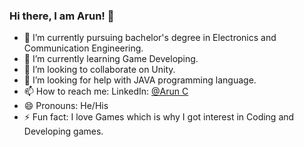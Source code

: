### Hi there, I am Arun! 👋

- 🔭 I’m currently pursuing bachelor's degree in Electronics and Communication Engineering.
- 🌱 I’m currently learning Game Developing.
- 👯 I’m looking to collaborate on Unity.
- 🤔 I’m looking for help with JAVA programming language.
- 📫 How to reach me: LinkedIn: [@Arun C](linkedin.com/in/arun-c-51aa74213)
- 😄 Pronouns: He/His
- ⚡ Fun fact: I love Games which is why I got interest in Coding and Developing games.

